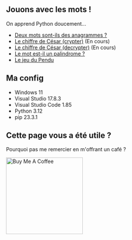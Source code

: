 ## Jouons avec les mots !

On apprend Python doucement...

* [Deux mots sont-ils des anagrammes ?](https://github.com/AlexisAmand/python/blob/master/Mots/anagramme.py)
* [Le chiffre de César (crypter)](https://github.com/AlexisAmand/python/blob/master/Mots/crypto-cesar.py) (En cours)
* [Le chiffre de César (decrypter)](https://github.com/AlexisAmand/python/blob/master/Mots/decrypto-cesar.py) (En cours)
* [Le mot est-il un palindrome ?](https://github.com/AlexisAmand/python/blob/master/Mots/palindrome.py)
* [Le jeu du Pendu](https://github.com/AlexisAmand/python/blob/master/Mots/pendu.py)

##  Ma config

* Windows 11
* Visual Studio 17.8.3 
* Visual Studio Code 1.85
* Python 3.12
* pip 23.3.1

## Cette page vous a été utile ?
Pourquoi pas me remercier en m'offrant un café ?

<a href="https://www.buymeacoffee.com/alexisamand" target="_blank"><img src="https://cdn.buymeacoffee.com/buttons/v2/default-blue.png" alt="Buy Me A Coffee" width="210" ></a>









